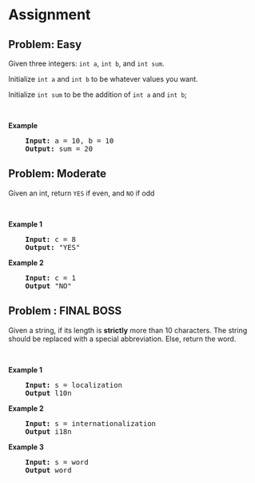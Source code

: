# Assignment

## Problem: Easy

Given three integers: `int a`, `int b`, and `int sum`.

Initialize `int a` and `int b` to be whatever values you want.

Initialize `int sum` to be the addition of `int a` and `int b`;

<br>

**Example**

<pre>
    <b>Input:</b> a = 10, b = 10
    <b>Output:</b> sum = 20
</pre>

## Problem: Moderate

Given an int, return `YES` if even, and `NO` if odd

<br>

**Example 1**

<pre>
    <b>Input:</b> c = 8
    <b>Output:</b> "YES"
</pre>

**Example 2**

<pre>
    <b>Input:</b> c = 1
    <b>Output</b> "NO"
</pre>

## Problem : FINAL BOSS

Given a string, if its length is **strictly** more than 10 characters. The string should be replaced with a
special abbreviation. Else, return the word.

<br>

**Example 1**

<pre>
    <b>Input:</b> s = localization
    <b>Output</b> l10n
</pre>

**Example 2**

<pre>
    <b>Input:</b> s = internationalization
    <b>Output</b> i18n
</pre>

**Example 3**

<pre>
    <b>Input:</b> s = word
    <b>Output</b> word
</pre>

